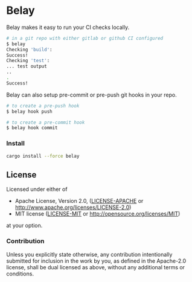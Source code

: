 # Belay

Belay makes it easy to run your CI checks locally.

```bash
# in a git repo with either gitlab or github CI configured
$ belay
Checking 'build':
Success!
Checking 'test':
... test output
..
.
Success!
```

Belay can also setup pre-commit or pre-push git hooks in your repo.

```bash
# to create a pre-push hook
$ belay hook push

# to create a pre-commit hook
$ belay hook commit
```

### Install

```bash
cargo install --force belay
```

## License

Licensed under either of

 * Apache License, Version 2.0, ([LICENSE-APACHE](LICENSE-APACHE) or http://www.apache.org/licenses/LICENSE-2.0)
 * MIT license ([LICENSE-MIT](LICENSE-MIT) or http://opensource.org/licenses/MIT)

at your option.

### Contribution

Unless you explicitly state otherwise, any contribution intentionally submitted for inclusion in the work by you, as defined in the Apache-2.0 license, shall be dual licensed as above, without any additional terms or conditions.
